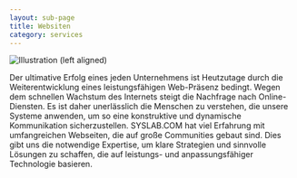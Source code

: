 ```yaml
---
layout: sub-page
title: Websiten
category: services
---
```


![Illustration (left aligned)](/media/customisation-dp.svg)

Der ultimative Erfolg eines jeden Unternehmens ist Heutzutage durch die Weiterentwicklung eines leistungsfähigen Web-Präsenz bedingt. Wegen dem schnellen Wachstum des Internets steigt die Nachfrage nach Online-Diensten. Es ist daher unerlässlich die Menschen zu verstehen, die unsere Systeme anwenden, um so eine konstruktive und dynamische Kommunikation sicherzustellen. SYSLAB.COM hat viel Erfahrung mit umfangreichen Webseiten, die auf große Communities gebaut sind. Dies gibt uns die notwendige Expertise, um klare Strategien und sinnvolle Lösungen zu schaffen, die auf leistungs- und anpassungsfähiger Technologie basieren.
